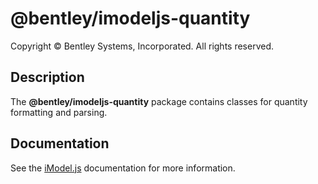 # @bentley/imodeljs-quantity

Copyright © Bentley Systems, Incorporated. All rights reserved.

## Description

The __@bentley/imodeljs-quantity__ package contains classes for quantity formatting and parsing.

## Documentation

See the [iModel.js](https://www.imodeljs.org) documentation for more information.
